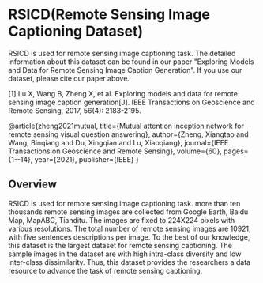# RSICD(Remote Sensing Image Captioning Dataset)
RSICD is used for remote sensing image captioning task. The detailed information about this dataset can be found in our paper "Exploring Models and Data for Remote Sensing Image Caption Generation".
If you use our dataset, please cite our paper above. 

[1] Lu X, Wang B, Zheng X, et al. Exploring models and data for remote sensing image caption generation[J]. IEEE Transactions on Geoscience and Remote Sensing, 2017, 56(4): 2183-2195.

@article{zheng2021mutual,
  title={Mutual attention inception network for remote sensing visual question answering},
  author={Zheng, Xiangtao and Wang, Binqiang and Du, Xingqian and Lu, Xiaoqiang},
  journal={IEEE Transactions on Geoscience and Remote Sensing},
  volume={60},
  pages={1--14},
  year={2021},
  publisher={IEEE}
}

## Overview

RSICD is used for remote sensing image captioning task. more than ten thousands remote sensing images are collected from Google Earth, Baidu Map, MapABC, Tianditu. The images are fixed to 224X224 pixels with various resolutions. The total number of remote sensing images are 10921, with five sentences descriptions per image. To the best of our knowledge, this dataset is the largest dataset for remote sensing captioning. The sample images in the dataset are with high intra-class diversity and low inter-class dissimilarity. Thus, this dataset provides the researchers a data resource to advance the task of remote sensing captioning.
